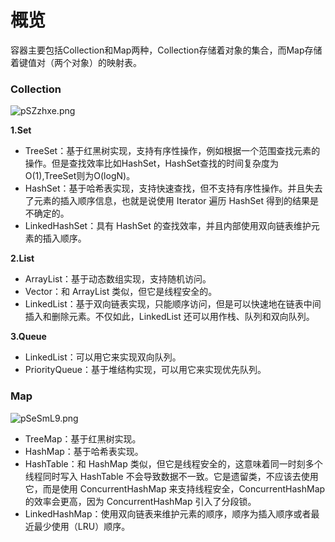 # 概览

容器主要包括Collection和Map两种，Collection存储着对象的集合，而Map存储着键值对（两个对象）的映射表。

### Collection

![pSZzhxe.png](https://s1.ax1x.com/2023/01/09/pSZzhxe.png)

**1.Set**

- TreeSet：基于红黑树实现，支持有序性操作，例如根据一个范围查找元素的操作。但是查找效率比如HashSet，HashSet查找的时间复杂度为O(1),TreeSet则为O(logN)。
- HashSet：基于哈希表实现，支持快速查找，但不支持有序性操作。并且失去了元素的插入顺序信息，也就是说使用 Iterator 遍历 HashSet 得到的结果是不确定的。
- LinkedHashSet：具有 HashSet 的查找效率，并且内部使用双向链表维护元素的插入顺序。

**2.List**

- ArrayList：基于动态数组实现，支持随机访问。
- Vector：和 ArrayList 类似，但它是线程安全的。
- LinkedList：基于双向链表实现，只能顺序访问，但是可以快速地在链表中间插入和删除元素。不仅如此，LinkedList 还可以用作栈、队列和双向队列。

**3.Queue**

- LinkedList：可以用它来实现双向队列。
- PriorityQueue：基于堆结构实现，可以用它来实现优先队列。

### Map

![pSeSmL9.png](https://s1.ax1x.com/2023/01/09/pSeSmL9.png)

- TreeMap：基于红黑树实现。
- HashMap：基于哈希表实现。
- HashTable：和 HashMap 类似，但它是线程安全的，这意味着同一时刻多个线程同时写入 HashTable 不会导致数据不一致。它是遗留类，不应该去使用它，而是使用 ConcurrentHashMap 来支持线程安全，ConcurrentHashMap 的效率会更高，因为 ConcurrentHashMap 引入了分段锁。
- LinkedHashMap：使用双向链表来维护元素的顺序，顺序为插入顺序或者最近最少使用（LRU）顺序。

